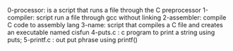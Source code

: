0-processor: is a script that runs a file through the C preprocessor
1-compiler: script run a file through gcc without linking
2-assembler: compile C code to assembly lang
3-name: script that compiles a C file and creates an executable named cisfun
4-puts.c : c program to print a string using puts;
5-printf.c : out put phrase using printf()
